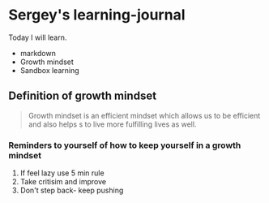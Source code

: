 # Sergey's learning-journal

Today I will learn.
 - markdown
 - Growth mindset
 - Sandbox learning


## Definition of growth mindset
>  Growth mindset is an efficient mindset which allows us to be efficient and also helps s to live more fulfilling lives as well.

### Reminders to yourself of how to keep yourself in a growth mindset

1. If feel lazy use 5 min rule 
2. Take critisim and improve
3. Don't step back- keep pushing

